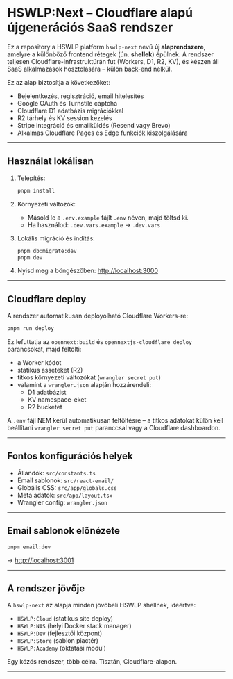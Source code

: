# HSWLP:Next – Cloudflare alapú újgenerációs SaaS rendszer

Ez a repository a HSWLP platform `hswlp-next` nevű **új alaprendszere**, amelyre a különböző frontend rétegek (ún. **shellek**) épülnek. A rendszer teljesen Cloudflare-infrastruktúrán fut (Workers, D1, R2, KV), és készen áll SaaS alkalmazások hosztolására – külön back-end nélkül.

Ez az alap biztosítja a következőket:

- Bejelentkezés, regisztráció, email hitelesítés
- Google OAuth és Turnstile captcha
- Cloudflare D1 adatbázis migrációkkal
- R2 tárhely és KV session kezelés
- Stripe integráció és emailküldés (Resend vagy Brevo)
- Alkalmas Cloudflare Pages és Edge funkciók kiszolgálására

---

## Használat lokálisan

1. Telepítés:

   ```bash
   pnpm install
   ```

2. Környezeti változók:

   - Másold le a `.env.example` fájlt `.env` néven, majd töltsd ki.
   - Ha használod: `.dev.vars.example` → `.dev.vars`

3. Lokális migráció és indítás:

   ```bash
   pnpm db:migrate:dev
   pnpm dev
   ```

4. Nyisd meg a böngészőben:
   [http://localhost:3000](http://localhost:3000)

---

## Cloudflare deploy

A rendszer automatikusan deployolható Cloudflare Workers-re:

```bash
pnpm run deploy
```

Ez lefuttatja az `opennext:build` és `opennextjs-cloudflare deploy` parancsokat, majd feltölti:

- a Worker kódot
- statikus asseteket (R2)
- titkos környezeti változókat (`wrangler secret put`)
- valamint a `wrangler.json` alapján hozzárendeli:
  - D1 adatbázist
  - KV namespace-eket
  - R2 bucketet

A `.env` fájl NEM kerül automatikusan feltöltésre – a titkos adatokat külön kell beállítani `wrangler secret put` paranccsal vagy a Cloudflare dashboardon.

---

## Fontos konfigurációs helyek

- Állandók: `src/constants.ts`
- Email sablonok: `src/react-email/`
- Globális CSS: `src/app/globals.css`
- Meta adatok: `src/app/layout.tsx`
- Wrangler config: `wrangler.json`

---

## Email sablonok előnézete

```bash
pnpm email:dev
```

→ [http://localhost:3001](http://localhost:3001)

---

## A rendszer jövője

A `hswlp-next` az alapja minden jövőbeli HSWLP shellnek, ideértve:

- `HSWLP:Cloud` (statikus site deploy)
- `HSWLP:NAS` (helyi Docker stack manager)
- `HSWLP:Dev` (fejlesztői központ)
- `HSWLP:Store` (sablon piactér)
- `HSWLP:Academy` (oktatási modul)

Egy közös rendszer, több célra.
Tisztán, Cloudflare-alapon.

---

